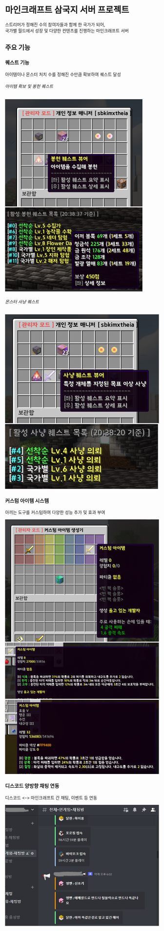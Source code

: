 # 마인크래프트 삼국지 서버 프로젝트

스트리머가 정해진 수의 참여자들과 함께 한 국가가 되어,  
국가별 월드에서 성장 및 다양한 컨텐츠를 진행하는 마인크래프트 서버

## 주요 기능

### 퀘스트 기능

아이템이나 몬스터 처치 수를 정해진 수만큼 확보하여 퀘스트 달성

###### 아이템 확보 및 봉헌 퀘스트

<img alt="img_1.png" src="img_1.png" width="450"/>  
<img alt="img_3.png" src="img_3.png" width="450"/>

###### 몬스터 사냥 퀘스트

![img_2.png](img_2.png)
![img_4.png](img_4.png)

### 커스텀 아이템 시스템

아끼는 도구를 커스텀하여 다양한 성능 추가 및 효과 부여

![img_6.png](img_6.png)
![img_8.png](img_8.png)
![img_9.png](img_9.png)

### 디스코드 양방향 채팅 연동

디스코드 <-> 마인크래프트 간 채팅, 이벤트 등 연동

![img_5.png](img_5.png)

